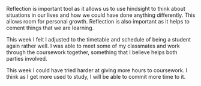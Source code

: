Reflection is important tool as it allows us to use hindsight to think about situations in our lives and how we could have done anything differently. This allows room for personal growth. Reflection is also important as it helps to cement things that we are learning.

This week I felt I adjusted to the timetable and schedule of being a student again rather well. I was able to meet some of my classmates and work through the coursework together, something that I believe helps both parties involved.

This week I could have tried harder at giving more hours to coursework. I think as I get more used to study, I will be able to commit more time to it.
